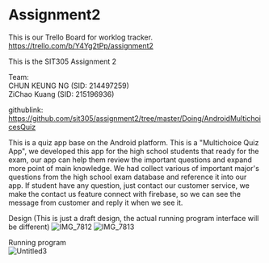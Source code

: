 # Assignment2

This is our Trello Board for worklog tracker.
https://trello.com/b/Y4Yg2tPp/assignment2

This is the SIT305 Assignment 2

Team:<br/>
CHUN KEUNG NG (SID: 214497259)<br/>
ZiChao Kuang (SID: 215196936)

githublink:
https://github.com/sit305/assignment2/tree/master/Doing/AndroidMultichoicesQuiz

This is a quiz app base on the Android platform. This is a "Multichoice Quiz App", we developed this app for the high school students that ready for the exam, our app can help them review the important questions and expand more point of main knowledge. We had collect various of important major's questions from the high school exam database and reference it into our app. If student have any question, just contact our customer service, we make the contact us feature connect with firebase, so we can see the message from customer and reply it when we see it.

Design
(This is just a draft design, the actual running program interface will be different)
![IMG_7812](https://user-images.githubusercontent.com/39719506/57902783-3b893080-78ae-11e9-8988-60423f6bf7fc.JPG)
![IMG_7813](https://user-images.githubusercontent.com/39719506/57902795-5065c400-78ae-11e9-8604-ba61b822b271.JPG)



Running program<br/>
![Untitled3](https://user-images.githubusercontent.com/39719506/57902858-af2b3d80-78ae-11e9-92f6-7fbecb6ee8f2.gif)

